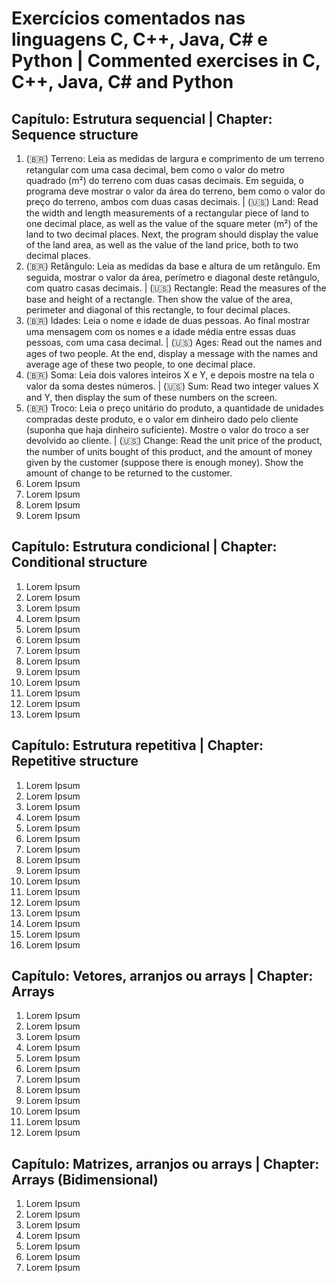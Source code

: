 # Exercícios comentados nas linguagens C, C++, Java, C# e Python | Commented exercises in C, C++, Java, C# and Python

## Capítulo: Estrutura sequencial | Chapter: Sequence structure
1. (🇧🇷) Terreno: Leia as medidas de largura e comprimento de um terreno retangular com uma casa decimal, bem como o valor do metro quadrado (m²) do terreno com duas casas decimais. Em seguida, o programa deve mostrar o valor da área do terreno, bem como o valor do preço do terreno, ambos com duas casas decimais. | (🇺🇸) Land: Read the width and length measurements of a rectangular piece of land to one decimal place, as well as the value of the square meter (m²) of the land to two decimal places. Next, the program should display the value of the land area, as well as the value of the land price, both to two decimal places.
2. (🇧🇷) Retângulo: Leia as medidas da base e altura de um retângulo. Em seguida, mostrar o valor da área, perímetro e diagonal deste retângulo, com quatro casas decimais. | (🇺🇸) Rectangle: Read the measures of the base and height of a rectangle. Then show the value of the area, perimeter and diagonal of this rectangle, to four decimal places.
3. (🇧🇷) Idades: Leia o nome e idade de duas pessoas. Ao final mostrar uma mensagem com os nomes e a idade média entre essas duas pessoas, com uma casa decimal. | (🇺🇸) Ages: Read out the names and ages of two people. At the end, display a message with the names and average age of these two people, to one decimal place.
4. (🇧🇷) Soma: Leia dois valores inteiros X e Y, e depois mostre na tela o valor da soma destes números. | (🇺🇸) Sum: Read two integer values X and Y, then display the sum of these numbers on the screen.
5. (🇧🇷) Troco: Leia o preço unitário do produto, a quantidade de unidades compradas deste produto, e o valor em dinheiro dado pelo cliente (suponha que haja dinheiro suficiente). Mostre o valor do troco a ser devolvido ao cliente. | (🇺🇸) Change: Read the unit price of the product, the number of units bought of this product, and the amount of money given by the customer (suppose there is enough money). Show the amount of change to be returned to the customer.
6. Lorem Ipsum
7. Lorem Ipsum
8. Lorem Ipsum
9. Lorem Ipsum

## Capítulo: Estrutura condicional | Chapter: Conditional structure
1. Lorem Ipsum
2. Lorem Ipsum
3. Lorem Ipsum
4. Lorem Ipsum
5. Lorem Ipsum
6. Lorem Ipsum
7. Lorem Ipsum
8. Lorem Ipsum
9. Lorem Ipsum
10. Lorem Ipsum
11. Lorem Ipsum
12. Lorem Ipsum
13. Lorem Ipsum

## Capítulo: Estrutura repetitiva | Chapter: Repetitive structure
1. Lorem Ipsum
2. Lorem Ipsum
3. Lorem Ipsum
4. Lorem Ipsum
5. Lorem Ipsum
6. Lorem Ipsum
7. Lorem Ipsum
8. Lorem Ipsum
9. Lorem Ipsum
10. Lorem Ipsum
11. Lorem Ipsum
12. Lorem Ipsum
13. Lorem Ipsum
14. Lorem Ipsum
15. Lorem Ipsum
16. Lorem Ipsum

## Capítulo: Vetores, arranjos ou arrays | Chapter: Arrays
1. Lorem Ipsum
2. Lorem Ipsum
3. Lorem Ipsum
4. Lorem Ipsum
5. Lorem Ipsum
6. Lorem Ipsum
7. Lorem Ipsum
8. Lorem Ipsum
9. Lorem Ipsum
10. Lorem Ipsum
11. Lorem Ipsum
12. Lorem Ipsum

## Capítulo: Matrizes, arranjos ou arrays | Chapter: Arrays (Bidimensional)
1. Lorem Ipsum
2. Lorem Ipsum
3. Lorem Ipsum
4. Lorem Ipsum
5. Lorem Ipsum
6. Lorem Ipsum
7. Lorem Ipsum
